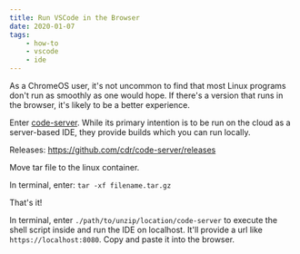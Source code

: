 ```yaml
---
title: Run VSCode in the Browser
date: 2020-01-07
tags:
    - how-to
    - vscode
    - ide
---
```


As a ChromeOS user, it's not uncommon to find that most Linux programs don't run as smoothly as one would hope. If there's a version that runs in the browser, it's likely to be a better experience.

Enter [code-server](https://github.com/cdr/code-server). While its primary intention is to be run on the cloud as a server-based IDE, they provide builds which you can run locally.

Releases: https://github.com/cdr/code-server/releases

Move tar file to the linux container.

In terminal, enter: `tar -xf filename.tar.gz`

That's it! 

In terminal, enter `./path/to/unzip/location/code-server` to execute the shell script inside and run the IDE on localhost. It'll provide a url like `https://localhost:8080`. Copy and paste it into the browser.